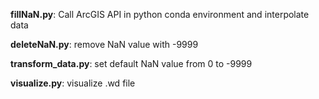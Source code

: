 **fillNaN.py**: Call ArcGIS API in python conda environment and interpolate data

**deleteNaN.py**: remove NaN value with -9999

**transform_data.py**: set default NaN value from 0 to -9999

**visualize.py**: visualize .wd file